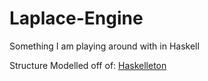 # Laplace-Engine
Something I am playing around with in Haskell


Structure Modelled off of: [Haskelleton](http://taylor.fausak.me/2014/03/04/haskeleton-a-haskell-project-skeleton/)